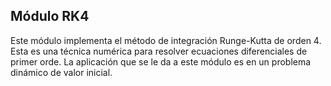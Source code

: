 ## Módulo RK4

Este módulo implementa el método de integración Runge-Kutta de orden 4. Esta es una técnica numérica para resolver ecuaciones diferenciales de primer orde. La aplicación que se le da a este módulo es en un problema dinámico de valor inicial.
